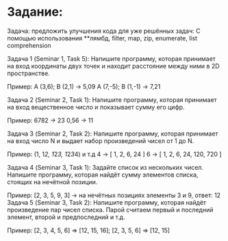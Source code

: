 # Задание:
Задача: предложить улучшения кода для уже решённых задач:
С помощью использования **лямбд, filter, map, zip, enumerate, list comprehension

Задача 1 (Seminar 1, Task 5):
Напишите программу, которая принимает на вход координаты двух точек и находит расстояние между ними в 2D пространстве.

Пример:
A (3,6); B (2,1) -> 5,09
A (7,-5); B (1,-1) -> 7,21

Задача 2 (Seminar 2, Task 1):
Напишите программу, которая принимает на вход вещественное число и показывает сумму его цифр.

Пример:
6782 -> 23
0,56 -> 11

Задача 3 (Seminar 2, Task 2):
Напишите программу, которая принимает на вход число N и выдает набор произведений чисел от 1 до N.

Пример:
(1, 1*2, 1*2*3, 1*2*3*4) и т.д
4 -> [ 1, 2, 6, 24 ]
6 -> [ 1, 2, 6, 24, 120, 720 ]

Задача 4 (Seminar 3, Task 1):
Задайте список из нескольких чисел. Напишите программу, которая найдёт сумму элементов списка, стоящих на нечётной позиции.

Пример:
[2, 3, 5, 9, 3] -> на нечётных позициях элементы 3 и 9, ответ: 12
Задача 5 (Seminar 3, Task 2):
Напишите программу, которая найдёт произведение пар чисел списка. Парой считаем первый и последний элемент, второй и предпоследний и т.д.

Пример:
[2, 3, 4, 5, 6] => [12, 15, 16];
[2, 3, 5, 6] => [12, 15]
